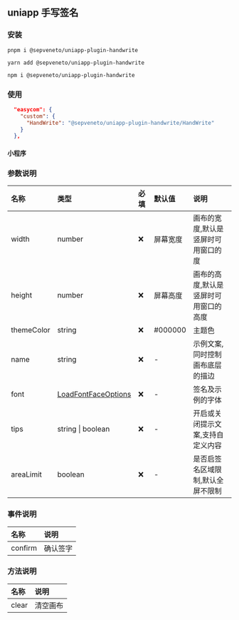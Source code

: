## uniapp 手写签名

### 安装
```shell
pnpm i @sepveneto/uniapp-plugin-handwrite
```
```shell
yarn add @sepveneto/uniapp-plugin-handwrite
```
```shell
npm i @sepveneto/uniapp-plugin-handwrite
```

### 使用

```json
  "easycom": {
    "custom": {
      "HandWrite": "@sepveneto/uniapp-plugin-handwrite/HandWrite"
    }
  },
```

#### 小程序

### 参数说明

| 名称 | 类型 | 必填 | 默认值 | 说明 |
| :--- | :--- | :-- | :---- | :--- |
| width | number | ❌ | 屏幕宽度 | 画布的宽度,默认是竖屏时可用窗口的度 |
| height | number | ❌ | 屏幕高度 | 画布的高度,默认是竖屏时可用窗口的高度 |
| themeColor | string | ❌ | #000000 | 主题色 |
| name | string | ❌ | - | 示例文案,同时控制画布底层的描边 |
| font | [LoadFontFaceOptions](https://uniapp.dcloud.net.cn/api/ui/font.html#%E5%8F%82%E6%95%B0%E8%AF%B4%E6%98%8E) | ❌ | - | 签名及示例的字体 |
| tips | string \| boolean | ❌ | - | 开启或关闭提示文案,支持自定义内容 |
| areaLimit | boolean | ❌ | - |  是否启签名区域限制,默认全屏不限制 |

### 事件说明
| 名称 | 说明 |
| :--- | :--- |
| confirm | 确认签字 |

### 方法说明
| 名称 | 说明 |
| :--- | :--- |
| clear | 清空画布
